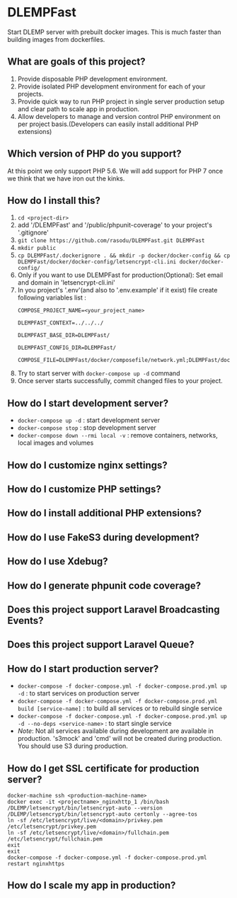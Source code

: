 # DLEMPFast
Start DLEMP server with prebuilt docker images. This is much faster than building images from dockerfiles.

## What are goals of this project?
1. Provide disposable PHP development environment.
2. Provide isolated PHP development environment for each of your projects.
3. Provide quick way to run PHP project in single server production setup and clear path to scale app in production.
4. Allow developers to manage and version control PHP environment on per project basis.(Developers can easily install additional PHP extensions)

## Which version of PHP do you support?
At this point we only support PHP 5.6. We will add support for PHP 7 once we think that we have iron out the kinks.

## How do I install this?
1. ```cd <project-dir>```
2. add '/DLEMPFast' and '/public/phpunit-coverage' to your project's '.gitignore'
3. ```git clone https://github.com/rasodu/DLEMPFast.git DLEMPFast```
4. ```mkdir public```
5. ```cp DLEMPFast/.dockerignore . && mkdir -p docker/docker-config && cp DLEMPFast/docker/docker-config/letsencrypt-cli.ini docker/docker-config/```
6. Only if you want to use DLEMPFast for production(Optional): Set email and domain in 'letsencrypt-cli.ini'
7. In you project's '.env'(and also to '.env.example' if it exist) file create following variables list :
    ```
    COMPOSE_PROJECT_NAME=<your_project_name>
    ```
    ```
    DLEMPFAST_CONTEXT=../../../
    ```
    ```
    DLEMPFAST_BASE_DIR=DLEMPFast/
    ```
    ```
    DLEMPFAST_CONFIG_DIR=DLEMPFast/
    ```
    ```
    COMPOSE_FILE=DLEMPFast/docker/composefile/network.yml;DLEMPFast/docker/composefile/phpfpm56.yml;DLEMPFast/docker/composefile/phpfpm56.override.yml;DLEMPFast/docker/composefile/nginx.yml;DLEMPFast/docker/composefile/mysql.yml;DLEMPFast/docker/composefile/s3mock.override.yml;DLEMPFast/docker/composefile/redis.yml;DLEMPFast/docker/composefile/nodesocket.yml;DLEMPFast/docker/composefile/beanstalkd.yml;DLEMPFast/docker/composefile/queue.yml
    ```
8. Try to start server with ```docker-compose up -d``` command
9. Once server starts successfully, commit changed files to your project.

## How do I start development server?
- ```docker-compose up -d``` : start development server
- ```docker-compose stop``` : stop development server
- ```docker-compose down --rmi local -v``` : remove containers, networks, local images and volumes

## How do I customize nginx settings?

## How do I customize PHP settings?

## How do I install additional PHP extensions?

## How do I use FakeS3 during development?

## How do I use Xdebug?

## How do I generate phpunit code coverage?

## Does this project support Laravel Broadcasting Events?

## Does this project support Laravel Queue?

## How do I start production server?
- ```docker-compose -f docker-compose.yml -f docker-compose.prod.yml up -d``` : to start services on production server
- ```docker-compose -f docker-compose.yml -f docker-compose.prod.yml build [service-name]``` : to build all services or to rebuild single service
- ```docker-compose -f docker-compose.yml -f docker-compose.prod.yml up -d --no-deps <service-name>``` : to start single service
- *Note*: Not all services available during development are available in production. 's3mock' and 'cmd' will not be created during production. You should use S3 during production.

## How do I get SSL certificate for production server?
```
docker-machine ssh <production-machine-name>
docker exec -it <projectname>_nginxhttp_1 /bin/bash
/DLEMP/letsencrypt/bin/letsencrypt-auto --version
/DLEMP/letsencrypt/bin/letsencrypt-auto certonly --agree-tos
ln -sf /etc/letsencrypt/live/<domain>/privkey.pem /etc/letsencrypt/privkey.pem
ln -sf /etc/letsencrypt/live/<domain>/fullchain.pem /etc/letsencrypt/fullchain.pem
exit
exit
docker-compose -f docker-compose.yml -f docker-compose.prod.yml restart nginxhttps
```

## How do I scale my app in production?
